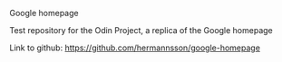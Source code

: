 
Google homepage

Test repository for the Odin Project, a replica of the Google homepage

Link to github: https://github.com/hermannsson/google-homepage